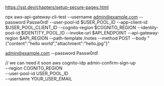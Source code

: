 https://sst.dev/chapters/setup-secure-pages.html

npx aws-api-gateway-cli-test --username admin@example.com --password Passw0rd! --user-pool-id $USER_POOL_ID --app-client-id $USER_POOL_CLIENT_ID --cognito-region $COGNITO_REGION --identity-pool-id $IDENTITY_POOL_ID --invoke-url $API_ENDPOINT --api-gateway-region $API_REGION --path-template /notes --method POST --body "{\"content\":\"hello world\",\"attachment\":\"hello.jpg\"}"

admin@example.com --password Passw0rd!

// we can need it soon
aws cognito-idp admin-confirm-sign-up \
   --region COGNITO_REGION \
   --user-pool-id USER_POOL_ID \
   --username YOUR_USER_EMAIL
